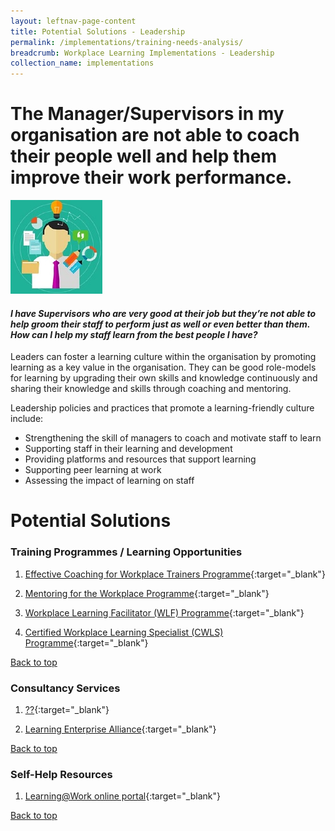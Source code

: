 ```yaml
---
layout: leftnav-page-content
title: Potential Solutions - Leadership
permalink: /implementations/training-needs-analysis/
breadcrumb: Workplace Learning Implementations - Leadership
collection_name: implementations
---
```




# **The Manager/Supervisors in my organisation are not able to coach their people well and help them improve their work performance.**

<div class="col is-half-desktop is-half-tablet">
			<a href="/implementations/training-needs-analysis"><img src="/images/tna.jpg" alt="tna"></a>
		</div>
		
#### *I have Supervisors who are very good at their job but they’re not able to help groom their staff to perform just as well or even better than them. How can I help my staff learn from the best people I have?* 

Leaders can foster a learning culture within the organisation by promoting learning as a key value in the organisation. They can be good role-models for learning by upgrading their own skills and knowledge continuously and sharing their knowledge and skills through coaching and mentoring.

Leadership policies and practices that promote a learning-friendly culture include:

- Strengthening the skill of managers to coach and motivate staff to learn
- Supporting staff in their learning and development
- Providing platforms and resources that support learning
- Supporting peer learning at work
- Assessing the impact of learning on staff



# **Potential Solutions**

### Training Programmes / Learning Opportunities
1. [Effective Coaching for Workplace Trainers Programme](https://www.nyp.edu.sg/lifelong-learning/national-centre-of-excellence-for-workplace-learning-nace/courses-training.html){:target="_blank"}

2. [Mentoring for the Workplace Programme](https://www.nyp.edu.sg/lifelong-learning/national-centre-of-excellence-for-workplace-learning-nace/courses-training.html){:target="_blank"}

2. [Workplace Learning Facilitator (WLF) Programme](https://www.ial.edu.sg/learn-at-ial/ial-programmes/certificate/workplace-trainer-programme.html){:target="_blank"}

3. [Certified Workplace Learning Specialist (CWLS) Programme](https://www.ial.edu.sg/learn-at-ial/ial-programmes/certificate/certified-workplace-learning-specialist-cwls.html){:target="_blank"}

[Back to top](#top)



### Consultancy Services
1. [??](https://www.nyp.edu.sg/lifelong-learning/national-centre-of-excellence-for-workplace-learning-nace/services.html){:target="_blank"}

2. [Learning Enterprise Alliance](https://www.ial.edu.sg/start-enterprise-transformation/learning-enterprise-alliance.html){:target="_blank"}

[Back to top](#top)



### Self-Help Resources
1. [Learning@Work online portal](https://learningatwork.ial.edu.sg/){:target="_blank"}

[Back to top](#top)
